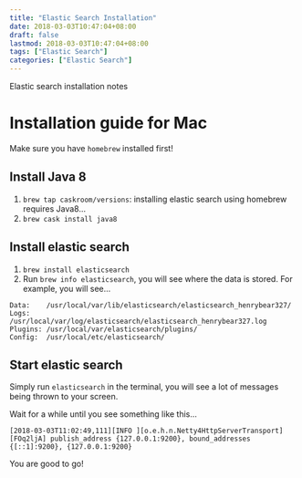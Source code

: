 ```yaml
---
title: "Elastic Search Installation"
date: 2018-03-03T10:47:04+08:00
draft: false
lastmod: 2018-03-03T10:47:04+08:00
tags: ["Elastic Search"]
categories: ["Elastic Search"]
---
```


Elastic search installation notes

<!--more-->

# Installation guide for Mac

Make sure you have `homebrew` installed first!

## Install Java 8

1. `brew tap caskroom/versions`: installing elastic search using homebrew requires Java8...
2. `brew cask install java8`

## Install elastic search

1. `brew install elasticsearch`
2. Run `brew info elasticsearch`, you will see where the data is stored. For example, you will see...

```text
Data:    /usr/local/var/lib/elasticsearch/elasticsearch_henrybear327/
Logs:    /usr/local/var/log/elasticsearch/elasticsearch_henrybear327.log
Plugins: /usr/local/var/elasticsearch/plugins/
Config:  /usr/local/etc/elasticsearch/
```

## Start elastic search

Simply run `elasticsearch` in the terminal, you will see a lot of messages being thrown to your screen.

Wait for a while until you see something like this...

```text
[2018-03-03T11:02:49,111][INFO ][o.e.h.n.Netty4HttpServerTransport] [FOq2ljA] publish_address {127.0.0.1:9200}, bound_addresses {[::1]:9200}, {127.0.0.1:9200}
```

You are good to go!